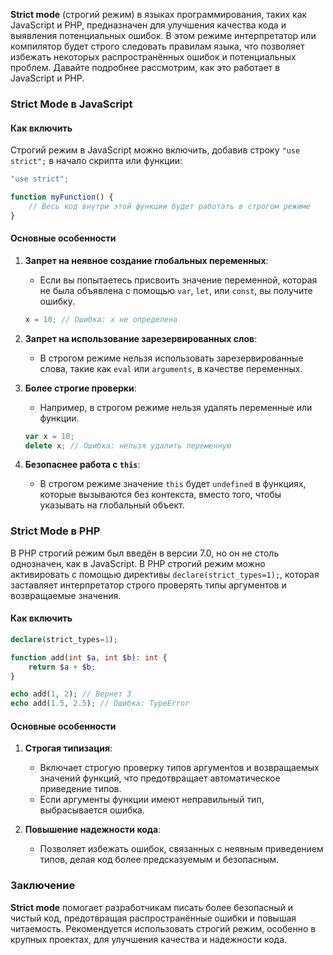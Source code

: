 **Strict mode** (строгий режим) в языках программирования, таких как JavaScript и PHP, предназначен для улучшения качества кода и выявления потенциальных ошибок. В этом режиме интерпретатор или компилятор будет строго следовать правилам языка, что позволяет избежать некоторых распространённых ошибок и потенциальных проблем. Давайте подробнее рассмотрим, как это работает в JavaScript и PHP.

### Strict Mode в JavaScript

#### Как включить
Строгий режим в JavaScript можно включить, добавив строку `"use strict";` в начало скрипта или функции:

```javascript
"use strict";

function myFunction() {
    // Весь код внутри этой функции будет работать в строгом режиме
}
```

#### Основные особенности

1. **Запрет на неявное создание глобальных переменных**:
   - Если вы попытаетесь присвоить значение переменной, которая не была объявлена с помощью `var`, `let`, или `const`, вы получите ошибку.
   ```javascript
   x = 10; // Ошибка: x не определена
   ```

2. **Запрет на использование зарезервированных слов**:
   - В строгом режиме нельзя использовать зарезервированные слова, такие как `eval` или `arguments`, в качестве переменных.

3. **Более строгие проверки**:
   - Например, в строгом режиме нельзя удалять переменные или функции.
   ```javascript
   var x = 10;
   delete x; // Ошибка: нельзя удалить переменную
   ```

4. **Безопаснее работа с `this`**:
   - В строгом режиме значение `this` будет `undefined` в функциях, которые вызываются без контекста, вместо того, чтобы указывать на глобальный объект.

### Strict Mode в PHP

В PHP строгий режим был введён в версии 7.0, но он не столь однозначен, как в JavaScript. В PHP строгий режим можно активировать с помощью директивы `declare(strict_types=1);`, которая заставляет интерпретатор строго проверять типы аргументов и возвращаемые значения.

#### Как включить

```php
declare(strict_types=1);

function add(int $a, int $b): int {
    return $a + $b;
}

echo add(1, 2); // Вернет 3
echo add(1.5, 2.5); // Ошибка: TypeError
```

#### Основные особенности

1. **Строгая типизация**:
   - Включает строгую проверку типов аргументов и возвращаемых значений функций, что предотвращает автоматическое приведение типов.
   - Если аргументы функции имеют неправильный тип, выбрасывается ошибка.

2. **Повышение надежности кода**:
   - Позволяет избежать ошибок, связанных с неявным приведением типов, делая код более предсказуемым и безопасным.

### Заключение

**Strict mode** помогает разработчикам писать более безопасный и чистый код, предотвращая распространённые ошибки и повышая читаемость. Рекомендуется использовать строгий режим, особенно в крупных проектах, для улучшения качества и надежности кода.